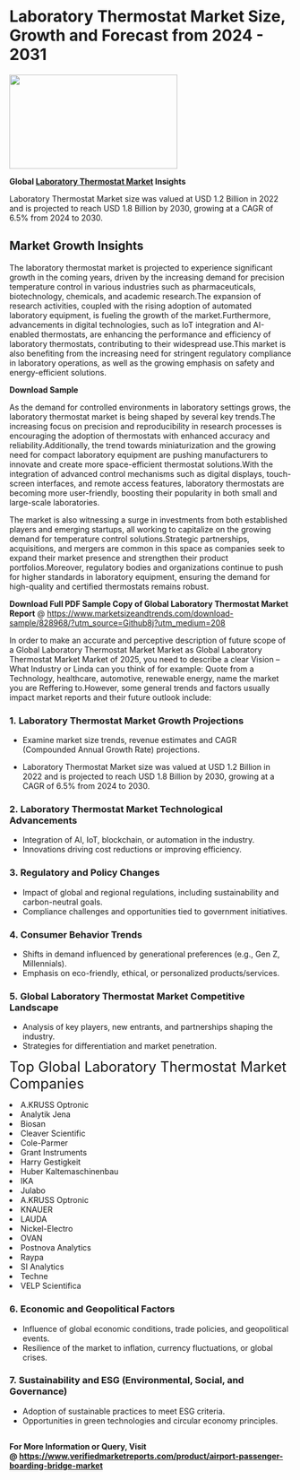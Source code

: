 <H1>Laboratory Thermostat Market Size, Growth and Forecast from 2024 - 2031</H1><img class="aligncenter size-medium wp-image-584254" src="https://thirdeyenews.in/wp-content/uploads/2024/09/Global-Market-Research-300x168.jpeg" alt="" width="300" height="168" /><p><strong>Global&nbsp;<a href="https://www.marketsizeandtrends.com/download-sample/828968/?utm_source=Github8j?utm_medium=208">Laboratory Thermostat Market</a> Insights</strong></p><p>Laboratory Thermostat Market size was valued at USD 1.2 Billion in 2022 and is projected to reach USD 1.8 Billion by 2030, growing at a CAGR of 6.5% from 2024 to 2030.</p><p><h2>Market Growth Insights</h2> <p>The laboratory thermostat market is projected to experience significant growth in the coming years, driven by the increasing demand for precision temperature control in various industries such as pharmaceuticals, biotechnology, chemicals, and academic research.The expansion of research activities, coupled with the rising adoption of automated laboratory equipment, is fueling the growth of the market.Furthermore, advancements in digital technologies, such as IoT integration and AI-enabled thermostats, are enhancing the performance and efficiency of laboratory thermostats, contributing to their widespread use.This market is also benefiting from the increasing need for stringent regulatory compliance in laboratory operations, as well as the growing emphasis on safety and energy-efficient solutions.</p> <p><strong>Download Sample</strong></p> <p>As the demand for controlled environments in laboratory settings grows, the laboratory thermostat market is being shaped by several key trends.The increasing focus on precision and reproducibility in research processes is encouraging the adoption of thermostats with enhanced accuracy and reliability.Additionally, the trend towards miniaturization and the growing need for compact laboratory equipment are pushing manufacturers to innovate and create more space-efficient thermostat solutions.With the integration of advanced control mechanisms such as digital displays, touch-screen interfaces, and remote access features, laboratory thermostats are becoming more user-friendly, boosting their popularity in both small and large-scale laboratories.</p> <p>The market is also witnessing a surge in investments from both established players and emerging startups, all working to capitalize on the growing demand for temperature control solutions.Strategic partnerships, acquisitions, and mergers are common in this space as companies seek to expand their market presence and strengthen their product portfolios.Moreover, regulatory bodies and organizations continue to push for higher standards in laboratory equipment, ensuring the demand for high-quality and certified thermostats remains robust.</p> <p><span class=""><strong>Download Full PDF Sample Copy of Global Laboratory Thermostat Market Report</strong> @ <a href="https://www.marketsizeandtrends.com/download-sample/828968/?utm_source=Github8j?utm_medium=208" target="_blank">https://www.marketsizeandtrends.com/download-sample/828968/?utm_source=Github8j?utm_medium=208</a></span></p><p>In order to make an accurate and perceptive description of future scope of a Global&nbsp;Laboratory Thermostat Market Market as Global&nbsp;Laboratory Thermostat Market Market of 2025, you need to describe a clear Vision &ndash; What Industry or Linda can you think of for example: Quote from a Technology, healthcare, automotive, renewable energy, name the market you are Reffering to.However, some general trends and factors usually impact market reports and their future outlook include:</p><h3>1.&nbsp;<strong>Laboratory Thermostat Market Growth Projections</strong></h3><ul><li>Examine market size trends, revenue estimates and CAGR (Compounded Annual Growth Rate) projections.</li><li><p>Laboratory Thermostat Market size was valued at USD 1.2 Billion in 2022 and is projected to reach USD 1.8 Billion by 2030, growing at a CAGR of 6.5% from 2024 to 2030.</p></li></ul><h3>2.&nbsp;<strong>Laboratory Thermostat Market Technological Advancements</strong></h3><ul><li>Integration of AI, IoT, blockchain, or automation in the industry.</li><li>Innovations driving cost reductions or improving efficiency.</li></ul><h3>3.&nbsp;<strong>Regulatory and Policy Changes</strong></h3><ul><li>Impact of global and regional regulations, including sustainability and carbon-neutral goals.</li><li>Compliance challenges and opportunities tied to government initiatives.</li></ul><h3>4.&nbsp;<strong>Consumer Behavior Trends</strong></h3><ul><li>Shifts in demand influenced by generational preferences (e.g., Gen Z, Millennials).</li><li>Emphasis on eco-friendly, ethical, or personalized products/services.</li></ul><h3>5.&nbsp;<strong>Global Laboratory Thermostat Market Competitive Landscape</strong></h3><ul><li>Analysis of key players, new entrants, and partnerships shaping the industry.</li><li>Strategies for differentiation and market penetration.</li></ul><p data-pm-slice="1 1 []"><span style="color: inherit; font-family: inherit; font-size: 25px;">Top Global Laboratory Thermostat Market Companies</span></p><div class="" data-test-id=""><p><li>A.KRUSS Optronic</li><li> Analytik Jena</li><li> Biosan</li><li> Cleaver Scientific</li><li> Cole-Parmer</li><li> Grant Instruments</li><li> Harry Gestigkeit</li><li> Huber Kaltemaschinenbau</li><li> IKA</li><li> Julabo</li><li> A.KRUSS Optronic</li><li> KNAUER</li><li> LAUDA</li><li> Nickel-Electro</li><li> OVAN</li><li> Postnova Analytics</li><li> Raypa</li><li> SI Analytics</li><li> Techne</li><li> VELP Scientifica</li></p></div><h3>6.&nbsp;<strong>Economic and Geopolitical Factors</strong></h3><ul><li>Influence of global economic conditions, trade policies, and geopolitical events.</li><li>Resilience of the market to inflation, currency fluctuations, or global crises.</li></ul><h3>7.&nbsp;<strong>Sustainability and ESG (Environmental, Social, and Governance)</strong></h3><ul><li>Adoption of sustainable practices to meet ESG criteria.</li><li>Opportunities in green technologies and circular economy principles.</li></ul><h2><strong style="font-size: 14px;">For More Information or Query, Visit @&nbsp;</strong><a style="background-color: #ffffff; font-size: 14px;" href="https://www.marketsizeandtrends.com/report/laboratory-thermostat-market/" target="_blank">https://www.verifiedmarketreports.com/product/airport-passenger-boarding-bridge-market</a></h2>